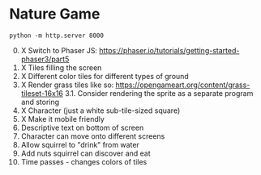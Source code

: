 # Nature Game

```
python -m http.server 8000
```

0. X Switch to Phaser JS: https://phaser.io/tutorials/getting-started-phaser3/part5
1. X Tiles filling the screen 
2. X Different color tiles for different types of ground
3. X Render grass tiles like so: https://opengameart.org/content/grass-tileset-16x16
    3.1. Consider rendering the sprite as a separate program and storing
4. X Character (just a white sub-tile-sized square)
5. X Make it mobile friendly
6. Descriptive text on bottom of screen
7. Character can move onto different screens
8. Allow squirrel to "drink" from water
9. Add nuts squirrel can discover and eat
10. Time passes - changes colors of tiles